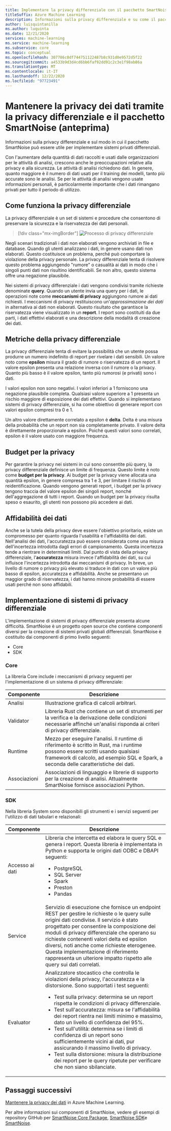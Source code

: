 ```yaml
---
title: Implementare la privacy differenziale con il pacchetto SmartNoise (anteprima)
titleSuffix: Azure Machine Learning
description: Informazioni sulla privacy differenziale e su come il pacchetto SmartNoise può essere utile per implementare sistemi privati differenziali che proteggono la privacy dei dati.
author: luisquintanilla
ms.author: luquinta
ms.date: 12/21/2020
services: machine-learning
ms.service: machine-learning
ms.subservice: core
ms.topic: conceptual
ms.openlocfilehash: 307786c0df744751122487b8c931d0e9572d5f22
ms.sourcegitcommit: a4533b9d3d4cd6bb6faf92dd91c2c3e1f98ab86a
ms.translationtype: MT
ms.contentlocale: it-IT
ms.lasthandoff: 12/22/2020
ms.locfileid: "97723491"
---
```

# <a name="preserve-data-privacy-by-using-differential-privacy-and-the-smartnoise-package-preview"></a>Mantenere la privacy dei dati tramite la privacy differenziale e il pacchetto SmartNoise (anteprima)

Informazioni sulla privacy differenziale e sul modo in cui il pacchetto SmartNoise può essere utile per implementare sistemi privati differenziali.

Con l'aumentare della quantità di dati raccolti e usati dalle organizzazioni per le attività di analisi, crescono anche le preoccupazioni relative alla privacy e alla sicurezza. Le attività di analisi richiedono dati. In genere, quanto maggiore è il numero di dati usati per il training dei modelli, tanto più accurate sono le analisi. Se per le attività di analisi vengono usate informazioni personali, è particolarmente importante che i dati rimangano privati per tutto il periodo di utilizzo.

## <a name="how-differential-privacy-works"></a>Come funziona la privacy differenziale

La privacy differenziale è un set di sistemi e procedure che consentono di preservare la sicurezza e la riservatezza dei dati personali.

> [!div class="mx-imgBorder"]
> ![Processo di privacy differenziale](./media/concept-differential-privacy/differential-privacy-process.jpg)

Negli scenari tradizionali i dati non elaborati vengono archiviati in file e database. Quando gli utenti analizzano i dati, in genere usano dati non elaborati. Questo costituisce un problema, perché può comportare la violazione della privacy personale. La privacy differenziale tenta di risolvere questo problema aggiungendo "rumore" o casualità ai dati in modo che i singoli punti dati non risultino identificabili. Se non altro, questo sistema offre una negazione plausibile.

Nei sistemi di privacy differenziale i dati vengono condivisi tramite richieste denominate **query**. Quando un utente invia una query per i dati, le operazioni note come **meccanismi di privacy** aggiungono rumore ai dati richiesti. I meccanismi di privacy restituiscono un'*approssimazione dei dati* in alternativa ai dati non elaborati. Questo risultato che garantisce la riservatezza viene visualizzato in un **report**. I report sono costituiti da due parti, i dati effettivi elaborati e una descrizione della modalità di creazione dei dati.

## <a name="differential-privacy-metrics"></a>Metriche della privacy differenziale

La privacy differenziale tenta di evitare la possibilità che un utente possa produrre un numero indefinito di report per rivelare i dati sensibili. Un valore noto come **epsilon** misura il grado di rumore o riservatezza di un report. Il valore epsilon presenta una relazione inversa con il rumore o la privacy. Quanto più basso è il valore epsilon, tanto più rumorosi (e privati) sono i dati.

I valori epsilon non sono negativi. I valori inferiori a 1 forniscono una negazione plausibile completa. Qualsiasi valore superiore a 1 presenta un rischio maggiore di esposizione dei dati effettivi. Quando si implementano sistemi di privacy differenziale, si ha come obiettivo di generare report con valori epsilon compresi tra 0 e 1.

Un altro valore direttamente correlato a epsilon è **delta**. Delta è una misura della probabilità che un report non sia completamente privato. Il valore delta è direttamente proporzionale a epsilon. Poiché questi valori sono correlati, epsilon è il valore usato con maggiore frequenza.

## <a name="privacy-budget"></a>Budget per la privacy

Per garantire la privacy nei sistemi in cui sono consentite più query, la privacy differenziale definisce un limite di frequenza. Questo limite è noto come **budget per la privacy**. Ai budget per la privacy viene allocata una quantità epsilon, in genere compresa tra 1 e 3, per limitare il rischio di reidentificazione. Quando vengono generati report, i budget per la privacy tengono traccia del valore epsilon dei singoli report, nonché dell'aggregazione di tutti i report. Quando un budget per la privacy risulta speso o esaurito, gli utenti non possono più accedere ai dati.  

## <a name="reliability-of-data"></a>Affidabilità dei dati

Anche se la tutela della privacy deve essere l'obiettivo prioritario, esiste un compromesso per quanto riguarda l'usabilità e l'affidabilità dei dati. Nell'analisi dei dati, l'accuratezza può essere considerata come una misura dell'incertezza introdotta dagli errori di campionamento. Questa incertezza tende a rientrare in determinati limiti. Dal punto di vista della privacy differenziale, l'**accuratezza** misura invece l'affidabilità dei dati, su cui influisce l'incertezza introdotta dai meccanismi di privacy. In breve, un livello di rumore o privacy più elevato si traduce in dati con un valore più basso di epsilon, accuratezza e affidabilità. Anche se presentano un maggior grado di riservatezza, i dati hanno minore probabilità di essere usati perché non sono affidabili.

## <a name="implementing-differentially-private-systems"></a>Implementazione di sistemi di privacy differenziale

L'implementazione di sistemi di privacy differenziale presenta alcune difficoltà. SmartNoise è un progetto open source che contiene componenti diversi per la creazione di sistemi privati globali differenziali. SmartNoise è costituito dai componenti di primo livello seguenti:

- Core
- SDK

### <a name="core"></a>Core

La libreria Core include i meccanismi di privacy seguenti per l'implementazione di un sistema di privacy differenziale:

|Componente  |Descrizione  |
|---------|---------|
|Analisi     | Illustrazione grafica di calcoli arbitrari. |
|Validator     | Libreria Rust che contiene un set di strumenti per la verifica e la derivazione delle condizioni necessarie affinché un'analisi risponda ai criteri di privacy differenziale.          |
|Runtime     | Mezzo per eseguire l'analisi. Il runtime di riferimento è scritto in Rust, ma i runtime possono essere scritti usando qualsiasi framework di calcolo, ad esempio SQL e Spark, a seconda delle caratteristiche dei dati.        |
|Associazioni     | Associazioni di linguaggio e librerie di supporto per la creazione di analisi. Attualmente SmartNoise fornisce associazioni Python. |

### <a name="sdk"></a>SDK

Nella libreria System sono disponibili gli strumenti e i servizi seguenti per l'utilizzo di dati tabulari e relazionali:

|Componente  |Descrizione  |
|---------|---------|
|Accesso ai dati     | Libreria che intercetta ed elabora le query SQL e genera i report. Questa libreria è implementata in Python e supporta le origini dati ODBC e DBAPI seguenti:<ul><li>PostgreSQL</li><li>SQL Server</li><li>Spark</li><li>Preston</li><li>Pandas</li></ul>|
|Service     | Servizio di esecuzione che fornisce un endpoint REST per gestire le richieste o le query sulle origini dati condivise. Il servizio è stato progettato per consentire la composizione dei moduli di privacy differenziale che operano su richieste contenenti valori delta ed epsilon diversi, noti anche come richieste eterogenee. Questa implementazione di riferimento rappresenta un ulteriore impatto rispetto alle query sui dati correlati. |
|Evaluator     | Analizzatore stocastico che controlla le violazioni della privacy, l'accuratezza e la distorsione. Sono supportati i test seguenti: <ul><li>Test sulla privacy: determina se un report rispetta le condizioni di privacy differenziale.</li><li>Test sull'accuratezza: misura se l'affidabilità dei report rientra nei limiti minimo e massimo, dato un livello di confidenza del 95%.</li><li>Test sull'utilità: determina se i limiti di confidenza di un report sono sufficientemente vicini ai dati, pur assicurando il massimo livello di privacy.</li><li>Test sulla distorsione: misura la distribuzione dei report per le query ripetute per verificare che non siano sbilanciate.</li></ul> |

## <a name="next-steps"></a>Passaggi successivi

[Mantenere la privacy dei dati](how-to-differential-privacy.md) in Azure Machine Learning.

Per altre informazioni sui componenti di SmartNoise, vedere gli esempi di repository GitHub per [SmartNoise Core Package](https://github.com/opendifferentialprivacy/smartnoise-core), [SmartNoise SDK](https://github.com/opendifferentialprivacy/smartnoise-sdk)e [SmartNoise](https://github.com/opendifferentialprivacy/smartnoise-samples).